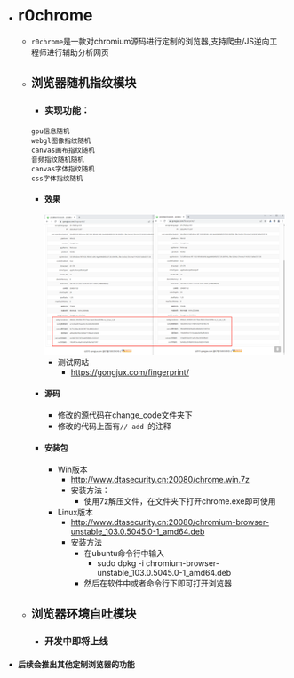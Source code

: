- # r0chrome
    - `r0chrome`是一款对chromium源码进行定制的浏览器,支持爬虫/JS逆向工程师进行辅助分析网页
    - ## 浏览器随机指纹模块
        - ### 实现功能：
        ```
        gpu信息随机
        webgl图像指纹随机
        canvas画布指纹随机
        音频指纹随机随机
        canvas字体指纹随机
        css字体指纹随机
        ```
        - #### 效果
            ![screenshot](screenshot.png)
            - 测试网站 
                - https://gongjux.com/fingerprint/
        - #### 源码
            - 修改的源代码在change_code文件夹下
            - 修改的代码上面有`// add `的注释
        - #### 安装包
            - Win版本
                - http://www.dtasecurity.cn:20080/chrome.win.7z
                - 安装方法：
                    - 使用7z解压文件，在文件夹下打开chrome.exe即可使用
            - Linux版本
                - http://www.dtasecurity.cn:20080/chromium-browser-unstable_103.0.5045.0-1_amd64.deb
                - 安装方法
                    - 在ubuntu命令行中输入 
                        - sudo dpkg -i chromium-browser-unstable_103.0.5045.0-1_amd64.deb
                    - 然后在软件中或者命令行下即可打开浏览器
    - ## 浏览器环境自吐模块
        - ### 开发中即将上线

- #### 后续会推出其他定制浏览器的功能
